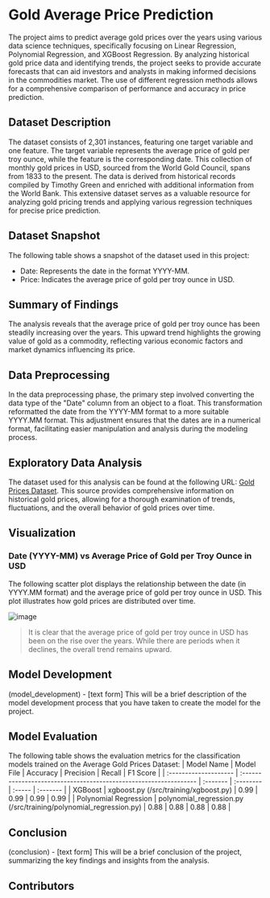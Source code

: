 # Gold Average Price Prediction

The project aims to predict average gold prices over the years using various data science techniques, specifically focusing on Linear Regression, Polynomial Regression, and XGBoost Regression. By analyzing historical gold price data and identifying trends, the project seeks to provide accurate forecasts that can aid investors and analysts in making informed decisions in the commodities market. The use of different regression methods allows for a comprehensive comparison of performance and accuracy in price prediction.

## Dataset Description

The dataset consists of 2,301 instances, featuring one target variable and one feature. The target variable represents the average price of gold per troy ounce, while the feature is the corresponding date. This collection of monthly gold prices in USD, sourced from the World Gold Council, spans from 1833 to the present. The data is derived from historical records compiled by Timothy Green and enriched with additional information from the World Bank. This extensive dataset serves as a valuable resource for analyzing gold pricing trends and applying various regression techniques for precise price prediction.

## Dataset Snapshot
The following table shows a snapshot of the dataset used in this project:
- Date: Represents the date in the format YYYY-MM.
- Price: Indicates the average price of gold per troy ounce in USD.

## Summary of Findings

The analysis reveals that the average price of gold per troy ounce has been steadily increasing over the years. This upward trend highlights the growing value of gold as a commodity, reflecting various economic factors and market dynamics influencing its price.

## Data Preprocessing

In the data preprocessing phase, the primary step involved converting the data type of the "Date" column from an object to a float. This transformation reformatted the date from the YYYY-MM format to a more suitable YYYY.MM format. This adjustment ensures that the dates are in a numerical format, facilitating easier manipulation and analysis during the modeling process.

## Exploratory Data Analysis

The dataset used for this analysis can be found at the following URL: [Gold Prices Dataset](https://datahub.io/core/gold-prices). This source provides comprehensive information on historical gold prices, allowing for a thorough examination of trends, fluctuations, and the overall behavior of gold prices over time.

## Visualization

### Date (YYYY-MM) vs Average Price of Gold per Troy Ounce in USD

The following scatter plot displays the relationship between the date (in YYYY.MM format) and the average price of gold per troy ounce in USD. This plot illustrates how gold prices are distributed over time.

![image](https://github.com/user-attachments/assets/2cb477f9-fba0-4620-96ff-88b4e26424e8)

> It is clear that the average price of gold per troy ounce in USD has been on the rise over the years. While there are periods when it declines, the overall trend remains upward.

## Model Development

(model_development) - [text form] This will be a brief description of the model development process that you have taken to create the model for the project.

## Model Evaluation

The following table shows the evaluation metrics for the classification models trained on the Average Gold Prices Dataset:
| Model Name            | Model File                                                        | Accuracy | Precision | Recall | F1 Score |
| :-------------------- | :---------------------------------------------------------------- | :------- | :-------- | :----- | :------- |
| XGBoost               | xgboost.py (/src/training/xgboost.py)                             | 0.99     | 0.99      | 0.99   | 0.99     |
| Polynomial Regression | polynomial_regression.py (/src/training/polynomial_regression.py) | 0.88     | 0.88      | 0.88   | 0.88     |

## Conclusion

(conclusion) - [text form] This will be a brief conclusion of the project, summarizing the key findings and insights from the analysis.

## Contributors
